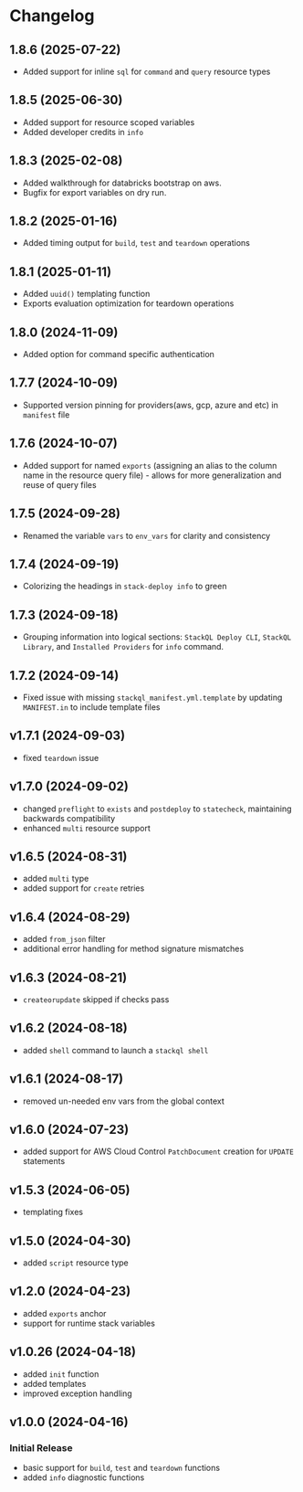 # Changelog

## 1.8.6 (2025-07-22)

- Added support for inline `sql` for `command` and `query` resource types

## 1.8.5 (2025-06-30)

- Added support for resource scoped variables
- Added developer credits in `info`

## 1.8.3 (2025-02-08)

- Added walkthrough for databricks bootstrap on aws.
- Bugfix for export variables on dry run.

## 1.8.2 (2025-01-16)

- Added timing output for `build`, `test` and `teardown` operations

## 1.8.1 (2025-01-11)

- Added `uuid()` templating function
- Exports evaluation optimization for teardown operations 

## 1.8.0 (2024-11-09)

- Added option for command specific authentication

## 1.7.7 (2024-10-09)

- Supported version pinning for providers(aws, gcp, azure and etc) in `manifest` file

## 1.7.6 (2024-10-07)

- Added support for named `exports` (assigning an alias to the column name in the resource query file) - allows for more generalization and reuse of query files

## 1.7.5 (2024-09-28)

- Renamed the variable `vars` to `env_vars` for clarity and consistency

## 1.7.4 (2024-09-19)

- Colorizing the headings in `stack-deploy info` to green

## 1.7.3 (2024-09-18)

- Grouping information into logical sections: `StackQL Deploy CLI`, `StackQL Library`, and `Installed Providers` for `info` command.

## 1.7.2 (2024-09-14)

- Fixed issue with missing `stackql_manifest.yml.template` by updating `MANIFEST.in` to include template files

## v1.7.1 (2024-09-03)

- fixed `teardown` issue

## v1.7.0 (2024-09-02)

- changed `preflight` to `exists` and `postdeploy` to `statecheck`, maintaining backwards compatibility
- enhanced `multi` resource support

## v1.6.5 (2024-08-31)

- added `multi` type
- added support for `create` retries

## v1.6.4 (2024-08-29)

- added `from_json` filter
- additional error handling for method signature mismatches

## v1.6.3 (2024-08-21)

- `createorupdate` skipped if checks pass

## v1.6.2 (2024-08-18)

- added `shell` command to launch a `stackql shell`

## v1.6.1 (2024-08-17)

- removed un-needed env vars from the global context

## v1.6.0 (2024-07-23)

- added support for AWS Cloud Control `PatchDocument` creation for `UPDATE` statements

## v1.5.3 (2024-06-05)

- templating fixes

## v1.5.0 (2024-04-30)

- added `script` resource type

## v1.2.0 (2024-04-23)

- added `exports` anchor
- support for runtime stack variables

## v1.0.26 (2024-04-18)

- added `init` function
- added templates
- improved exception handling

## v1.0.0 (2024-04-16)

### Initial Release

- basic support for `build`, `test` and `teardown` functions
- added `info` diagnostic functions
